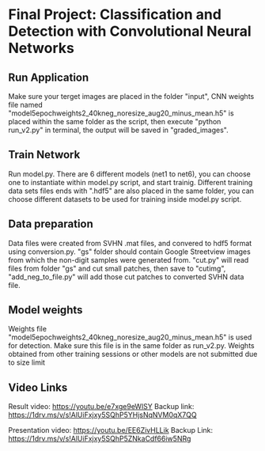 # Final Project: Classification and Detection with Convolutional Neural Networks 

## Run Application
Make sure your terget images are placed in the folder "input", CNN weights file named "model5epochweights2_40kneg_noresize_aug20_minus_mean.h5" is placed within the same folder as the script, then execute "python run_v2.py" in terminal, the output will be saved in "graded_images".

## Train Network
Run model.py. There are 6 different models (net1 to net6), you can choose one to instantiate within model.py script, and start trainig. Different training data sets files ends with ".hdf5" are also placed in the same folder, you can choose different datasets to be used for training inside model.py script.

## Data preparation
Data files were created from SVHN .mat files, and convered to hdf5 format using conversion.py. "gs" folder should contain Google Streetview images from which the non-digit samples were generated from. "cut.py" will read files from folder "gs" and cut small patches, then save to "cutimg", "add_neg_to_file.py" will add those cut patches to converted SVHN data file.

## Model weights
Weights file "model5epochweights2_40kneg_noresize_aug20_minus_mean.h5" is used for detection. Make sure this file is in the same folder as run_v2.py. Weights obtained from other training sessions or other models are not submitted due to size limit

## Video Links
Result video: https://youtu.be/e7xge9eWlSY
Backup link: https://1drv.ms/v/s!AlUiFxjxy5SQhP5YHjsNqNVM0qX7QQ

Presentation video: https://youtu.be/EE6ZivHLLik
Backup Link: https://1drv.ms/v/s!AlUiFxjxy5SQhP5ZNkaCdf66iw5NRg